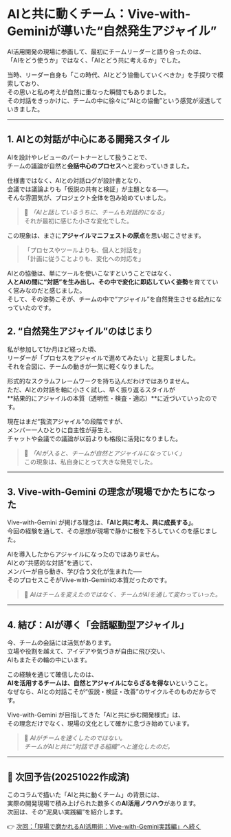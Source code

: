 # AIと共に動くチーム：Vive-with-Geminiが導いた“自然発生アジャイル”

AI活用開発の現場に参画して、最初にチームリーダーと語り合ったのは、  
「AIをどう使うか」ではなく、「AIとどう共に考えるか」でした。  

当時、リーダー自身も「この時代、AIとどう協働していくべきか」を手探りで模索しており、  
その思いと私の考えが自然に重なった瞬間でもありました。  
その対話をきっかけに、チームの中に徐々に“AIとの協働”という感覚が浸透していきました。

---

## 1. AIとの対話が中心にある開発スタイル

AIを設計やレビューのパートナーとして扱うことで、  
チームの議論が自然と**会話中心のプロセス**へと変わっていきました。  

仕様書ではなく、AIとの対話ログが設計書となり、  
会議では議論よりも「仮説の共有と検証」が主題となる──。  
そんな雰囲気が、プロジェクト全体を包み始めていました。  

> 💬 *「AIと話しているうちに、チームも対話的になる」*  
それが最初に感じた小さな変化でした。  

この現象は、まさに**アジャイルマニフェストの原点**を思い起こさせます。  
> 「プロセスやツールよりも、個人と対話を」  
> 「計画に従うことよりも、変化への対応を」  

AIとの協働は、単にツールを使いこなすということではなく、  
**人とAIの間に“対話”を生み出し、その中で変化に即応していく姿勢**を育てていく営みなのだと感じました。  
そして、その姿勢こそが、チームの中で“アジャイル”を自然発生させる起点になっていたのです。


## 2. “自然発生アジャイル”のはじまり

私が参加して1か月ほど経った頃、  
リーダーが「プロセスをアジャイルで進めてみたい」と提案しました。  
それを合図に、チームの動きが一気に軽くなりました。  

形式的なスクラムフレームワークを持ち込んだわけではありません。  
ただ、AIとの対話を軸に小さく試し、早く振り返るスタイルが  
**結果的にアジャイルの本質（透明性・検査・適応）**に近づいていったのです。  

現在はまだ“我流アジャイル”の段階ですが、  
メンバー一人ひとりに自主性が芽生え、  
チャットや会議での議論が以前よりも格段に活発になりました。  

> 💬 *「AIが入ると、チームが自然とアジャイルになっていく」*  
この現象は、私自身にとって大きな発見でした。

---

## 3. Vive-with-Gemini の理念が現場でかたちになった

Vive-with-Gemini が掲げる理念は、**「AIと共に考え、共に成長する」**。  
今回の経験を通して、その思想が現場で静かに根を下ろしていくのを感じました。  

AIを導入したからアジャイルになったのではありません。  
AIとの“共感的な対話”を通じて、  
メンバーが自ら動き、学び合う文化が生まれた──  
そのプロセスこそがVive-with-Geminiの本質だったのです。

> 💬 *AIはチームを変えたのではなく、チームがAIを通して変わっていった。*

---

## 4. 結び：AIが導く「会話駆動型アジャイル」

今、チームの会話には活気があります。  
立場や役割を越えて、アイデアや気づきが自由に飛び交い、  
AIもまたその輪の中にいます。  

この経験を通じて確信したのは、  
**AIを活用するチームは、自然とアジャイルにならざるを得ない**ということ。  
なぜなら、AIとの対話こそが“仮説・検証・改善”のサイクルそのものだからです。  

Vive-with-Gemini が目指してきた「AIと共に歩む開発様式」は、  
その理念だけでなく、現場の文化として確かに息づき始めています。

> 💬 *AIがチームを速くしたのではない。  
チームがAIと共に“対話できる組織”へと進化したのだ。*

---

## 🔗 次回予告(20251022作成済)

このコラムで描いた「AIと共に動くチーム」の背景には、  
実際の開発現場で積み上げられた数多くの**AI活用ノウハウ**があります。  
次回は、その“泥臭い実践編”を紹介します。  

👉 [次回：「現場で磨かれるAI活用術：Vive-with-Gemini実践編」へ続く](./ai-agile-vive-with-gemini-extended)
